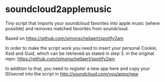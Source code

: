 # soundcloud2applemusic
Tiny script that imports your soundcloud favorites into apple music (where possible) and removes matched favorites from soundcloud.

Based on https://github.com/simonschellaert/spotify2am

In order to make the script work you need to insert your personal Cookie, Xsid and Guid, which can be retrieved as stated in step 3. in the original repo: https://github.com/simonschellaert/spotify2am

In addition to that, you need to register a new app here and copy your ID/secret into the script in http://soundcloud.com/you/apps/new
